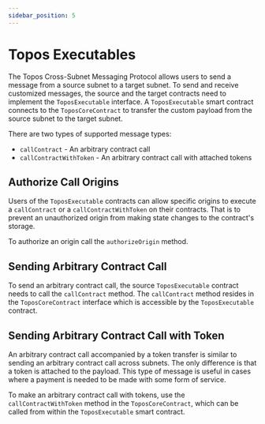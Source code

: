 ```yaml
---
sidebar_position: 5
---
```


# Topos Executables

The Topos Cross-Subnet Messaging Protocol allows users to send a message from a source subnet to a target subnet. To send and receive customized messages, the source and the target contracts need to implement the `ToposExecutable` interface. A `ToposExecutable` smart contract connects to the `ToposCoreContract` to transfer the custom payload from the source subnet to the target subnet.

There are two types of supported message types:

- `callContract` - An arbitrary contract call
- `callContractWithToken` - An arbitrary contract call with attached tokens

## Authorize Call Origins

Users of the `ToposExecutable` contracts can allow specific origins to execute a `callContract` or a `callContractWithToken` on their contracts. That is to prevent an unauthorized origin from making state changes to the contract's storage.

To authorize an origin call the `authorizeOrigin` method.

## Sending Arbitrary Contract Call

To send an arbitrary contract call, the source `ToposExecutable` contract needs to call the  `callContract` method. The `callContract` method resides in the `ToposCoreContract` interface which is accessible by the `ToposExecutable` contract.

## Sending Arbitrary Contract Call with Token

An arbitrary contract call accompanied by a token transfer is similar to sending an arbitrary contract call across subnets. The only difference is that a token is attached to the payload. This type of message is useful in cases where a payment is needed to be made with some form of service.

To make an arbitrary contract call with tokens, use the `callContractWithToken` method in the `ToposCoreContract`, which can be called from within the `ToposExecutable` smart contract.
